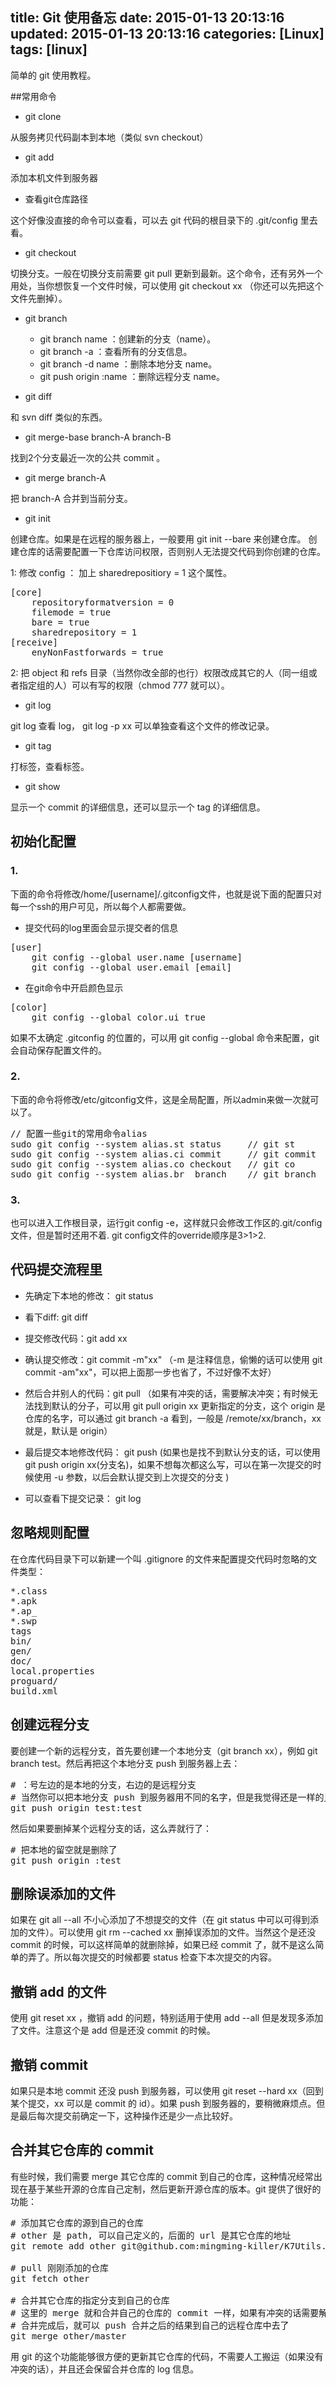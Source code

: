 title: Git 使用备忘
date: 2015-01-13 20:13:16
updated: 2015-01-13 20:13:16
categories: [Linux]
tags: [linux]
---

简单的 git 使用教程。

##常用命令
* git clone

从服务拷贝代码副本到本地（类似 svn checkout）

* git add

添加本机文件到服务器

* 查看git仓库路径

这个好像没直接的命令可以查看，可以去 git 代码的根目录下的 .git/config 里去看。

* git checkout

切换分支。一般在切换分支前需要 git pull 更新到最新。这个命令，还有另外一个用处，当你想恢复一个文件时候，可以使用 git checkout xx （你还可以先把这个文件先删掉）。

* git branch
    *  git branch name ：创建新的分支（name）。
    *  git branch -a ：查看所有的分支信息。
    *  git branch -d name ：删除本地分支 name。
    *  git push origin :name ：删除远程分支 name。

* git diff

和 svn diff 类似的东西。

* git merge-base branch-A branch-B

找到2个分支最近一次的公共 commit 。

* git merge branch-A

把 branch-A 合并到当前分支。

* git init

创建仓库。如果是在远程的服务器上，一般要用 git init --bare 来创建仓库。 创建仓库的话需要配置一下仓库访问权限，否则别人无法提交代码到你创建的仓库。

1: 修改 config ： 加上 sharedrepositiory = 1 这个属性。

<pre config="brush:bash;toolbar:false;">
[core]
    repositoryformatversion = 0
    filemode = true
    bare = true
    sharedrepository = 1
[receive]
    enyNonFastforwards = true
</pre>

2: 把 object 和 refs 目录（当然你改全部的也行）权限改成其它的人（同一组或者指定组的人）可以有写的权限（chmod 777 就可以）。

* git log

git log 查看 log， git log -p xx 可以单独查看这个文件的修改记录。

* git tag

打标签，查看标签。

* git show

显示一个 commit 的详细信息，还可以显示一个 tag 的详细信息。

## 初始化配置

### 1. 
下面的命令将修改/home/[username]/.gitconfig文件，也就是说下面的配置只对每一个ssh的用户可见，所以每个人都需要做。

* 提交代码的log里面会显示提交者的信息
<pre>
[user]
    git config --global user.name [username]
    git config --global user.email [email]
</pre>

* 在git命令中开启颜色显示
<pre>
[color]
    git config --global color.ui true
</pre>

如果不太确定 .gitconfig 的位置的，可以用 git config  --global 命令来配置，git 会自动保存配置文件的。

### 2. 
下面的命令将修改/etc/gitconfig文件，这是全局配置，所以admin来做一次就可以了。
<pre config="brush:bash;toolbar:false;">
// 配置一些git的常用命令alias
sudo git config --system alias.st status     // git st
sudo git config --system alias.ci commit     // git commit
sudo git config --system alias.co checkout   // git co
sudo git config --system alias.br  branch    // git branch
</pre>

### 3.
也可以进入工作根目录，运行git config -e，这样就只会修改工作区的.git/config文件，但是暂时还用不着. git config文件的override顺序是3>1>2.

## 代码提交流程里
* 先确定下本地的修改： git status

* 看下diff: git diff

* 提交修改代码：git add xx

* 确认提交修改：git commit -m"xx" （-m 是注释信息，偷懒的话可以使用 git commit -am"xx"，可以把上面那一步也省了，不过好像不太好）

* 然后合并别人的代码：git pull （如果有冲突的话，需要解决冲突；有时候无法找到默认的分子，可以用 git pull origin xx 更新指定的分支，这个 origin 是仓库的名字，可以通过 git branch -a 看到，一般是 /remote/xx/branch，xx 就是，默认是 origin）

* 最后提交本地修改代码： git push (如果也是找不到默认分支的话，可以使用 git push origin xx(分支名)，如果不想每次都这么写，可以在第一次提交的时候使用 -u 参数，以后会默认提交到上次提交的分支 )

* 可以查看下提交记录： git log

## 忽略规则配置
在仓库代码目录下可以新建一个叫 .gitignore 的文件来配置提交代码时忽略的文件类型：

<pre>
*.class
*.apk
*.ap_
*.swp
tags
bin/
gen/
doc/
local.properties
proguard/
build.xml
</pre>

## 创建远程分支
要创建一个新的远程分支，首先要创建一个本地分支（git branch xx），例如 git branch test。然后再把这个本地分支 push 到服务器上去：

<pre>
# ：号左边的是本地的分支，右边的是远程分支
# 当然你可以把本地分支 push 到服务器用不同的名字，但是我觉得还是一样的比较好
git push origin test:test
</pre>

然后如果要删掉某个远程分支的话，这么弄就行了：

<pre>
# 把本地的留空就是删除了
git push origin :test
</pre>

## 删除误添加的文件
如果在 git all --all 不小心添加了不想提交的文件（在 git status 中可以可得到添加的文件）。可以使用 git rm --cached xx 删掉误添加的文件。当然这个是还没 commit 的时候，可以这样简单的就删除掉，如果已经 commit 了，就不是这么简单的弄了。所以每次提交的时候都要 status 检查下本次提交的内容。

## 撤销 add 的文件
使用 git reset xx ，撤销 add 的问题，特别适用于使用 add --all 但是发现多添加了文件。注意这个是 add 但是还没 commit 的时候。

## 撤销 commit
如果只是本地 commit 还没 push 到服务器，可以使用 git reset --hard xx（回到某个提交，xx 可以是 commit 的 id）。如果 push 到服务器的，要稍微麻烦点。但是最后每次提交前确定一下，这种操作还是少一点比较好。

## 合并其它仓库的 commit
有些时候，我们需要 merge 其它仓库的 commit 到自己的仓库，这种情况经常出现在基于某些开源的仓库自己定制，然后更新开源仓库的版本。git 提供了很好的功能：

<pre config="brush:bash;toolbar:false;">
# 添加其它仓库的源到自己的仓库
# other 是 path, 可以自己定义的，后面的 url 是其它仓库的地址
git remote add other git@github.com:mingming-killer/K7Utils.git

# pull 刚刚添加的仓库
git fetch other

# 合并其它仓库的指定分支到自己的仓库
# 这里的 merge 就和合并自己的仓库的 commit 一样，如果有冲突的话需要解决冲突
# 合并完成后，就可以 push 合并之后的结果到自己的远程仓库中去了
git merge other/master
</pre>

用 git 的这个功能能够很方便的更新其它仓库的代码，不需要人工搬运（如果没有冲突的话），并且还会保留合并仓库的 log 信息。




